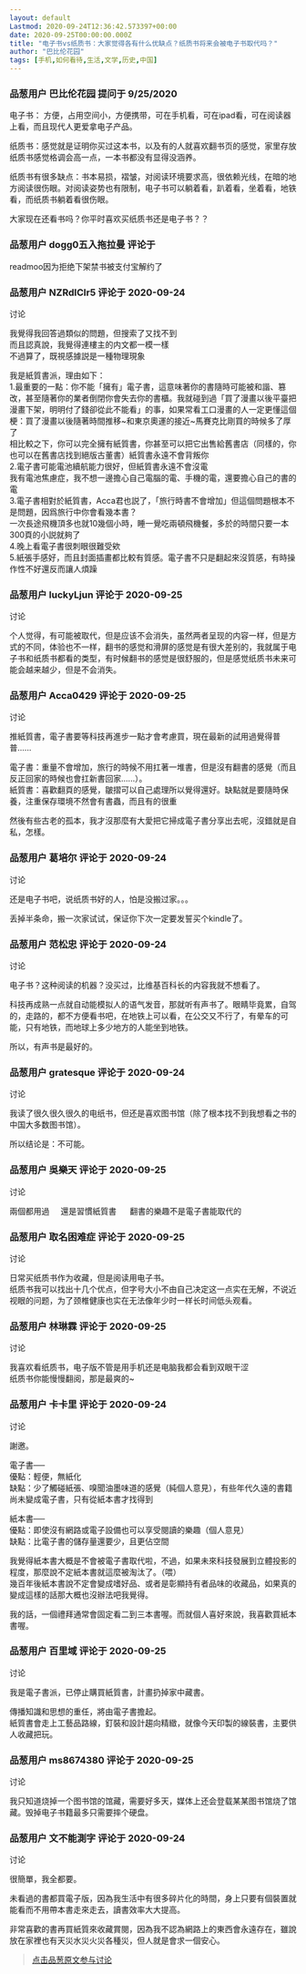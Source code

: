 ```yaml
---
layout: default
Lastmod: 2020-09-24T12:36:42.573397+00:00
date: 2020-09-25T00:00:00.000Z
title: "电子书vs纸质书：大家觉得各有什么优缺点？纸质书将来会被电子书取代吗？"
author: "巴比伦花园"
tags: [手机,如何看待,生活,文学,历史,中国]
---
```



### 品葱用户 **巴比伦花园** 提问于 9/25/2020
    
电子书： 方便，占用空间小，方便携带，可在手机看，可在ipad看，可在阅读器上看，而且现代人更爱拿电子产品。  
  
纸质书：感觉就是证明你买过这本书，以及有的人就喜欢翻书页的感觉，家里存放纸质书感觉格调会高一点，一本书都没有显得没涵养。  
  
纸质书有很多缺点：书本易损，褶皱，对阅读环境要求高，很依赖光线，在暗的地方阅读很伤眼。对阅读姿势也有限制，电子书可以躺着看，趴着看，坐着看，地铁看，而纸质书躺着看很伤眼。  
  
  
大家现在还看书吗？你平时喜欢买纸质书还是电子书？？
    
                

### 品葱用户 **dogg0五入拖拉曼** 评论于 
        
readmoo因为拒绝下架禁书被支付宝解约了
        
                

### 品葱用户 **NZRdlClr5** 评论于 2020-09-24
讨论

        
我覺得我回答過類似的問題，但搜索了又找不到  
而且認真說，我覺得連樓主的内文都一模一樣  
不過算了，既視感據説是一種物理現象  
  
我是紙質書派，理由如下：  
1.最重要的一點：你不能「擁有」電子書，這意味著你的書隨時可能被和諧、篡改，甚至隨著你的業者倒閉你會失去你的書櫃。我就碰到過「買了漫畫以後平臺把漫畫下架，明明付了錢卻從此不能看」的事，如果常看工口漫畫的人一定更懂這個梗：買了漫畫以後隨著時間推移~和東京奧運的接近~馬賽克比剛買的時候多了厚了  
相比較之下，你可以完全擁有紙質書，你甚至可以把它出售給舊書店（同樣的，你也可以在舊書店找到絕版古董書）紙質書永遠不會背叛你  
2.電子書可能電池續航能力很好，但紙質書永遠不會沒電  
我有電池焦慮症，我不想一邊擔心自己電腦的電、手機的電，還要擔心自己的書的電  
3.電子書相對於紙質書，Acca君也説了，「旅行時書不會增加」但這個問題根本不是問題，因爲旅行中你會看幾本書？  
一次長途飛機頂多也就10幾個小時，睡一覺吃兩頓飛機餐，多於的時間只要一本300頁的小説就夠了  
4.晚上看電子書很刺眼很難受欸  
5.紙張手感好，而且封面插畫都比較有質感。電子書不只是翻起來沒質感，有時操作性不好還反而讓人煩躁
        
                

### 品葱用户 **luckyLjun** 评论于 2020-09-25
讨论

        
个人觉得，有可能被取代，但是应该不会消失，虽然两者呈现的内容一样，但是方式的不同，体验也不一样，翻书的感觉和滑屏的感觉是有很大差别的，我就属于电子书和纸质书都看的类型，有时候翻书的感觉是很舒服的，但是感觉纸质书未来可能会越来越少，但是不会消失。
        
                

### 品葱用户 **Acca0429** 评论于 2020-09-25
讨论

        
推紙質書，電子書要等科技再進步一點才會考慮買，現在最新的試用過覺得普普......  
  
電子書：重量不會增加，旅行的時候不用扛著一堆書，但是沒有翻書的感覺（而且反正回家的時候也會扛新書回家......）。  
紙質書：喜歡翻頁的感覺，皺摺可以自己處理所以覺得還好。缺點就是要隨時保養，注重保存環境不然會有書蟲，而且有的很重  
  
然後有些古老的孤本，我才沒那麼有大愛把它掃成電子書分享出去呢，沒錯就是自私，怎樣。
        
                

### 品葱用户 **葛培尔** 评论于 2020-09-24
讨论

        
还是电子书吧，说纸质书好的人，怕是没搬过家。。。  
  
丢掉半条命，搬一次家试试，保证你下次一定要发誓买个kindle了。
        
                

### 品葱用户 **范松忠** 评论于 2020-09-24
讨论

        
电子书？这种阅读的机器？没买过，比维基百科长的内容我就不想看了。  
  
科技再成熟一点就自动能模拟人的语气发音，那就听有声书了。眼睛毕竟累，自驾的，走路的，都不方便看书吧，在地铁上可以看，在公交又不行了，有晕车的可能，只有地铁，而地球上多少地方的人能坐到地铁。  
  
所以，有声书是最好的。
        
                

### 品葱用户 **gratesque** 评论于 2020-09-24
讨论

        
我读了很久很久很久的电纸书，但还是喜欢图书馆（除了根本找不到我想看之书的中国大多数图书馆）。  
  
所以结论是：不可能。
        
                

### 品葱用户 **吳樂天** 评论于 2020-09-25
讨论

        
兩個都用過     還是習慣紙質書      翻書的樂趣不是電子書能取代的
        
                

### 品葱用户 **取名困难症** 评论于 2020-09-25
讨论

        
日常买纸质书作为收藏，但是阅读用电子书。  
纸质书我可以找出十几个优点，但字号大小不由自己决定这一点实在无解，不说近视眼的问题，为了颈椎健康也实在无法像年少时一样长时间低头观看。
        
                

### 品葱用户 **林琳霖** 评论于 2020-09-25
讨论

        
我喜欢看纸质书，电子版不管是用手机还是电脑我都会看到双眼干涩  
纸质书你能慢慢翻阅，那是最爽的~
        
                

### 品葱用户 **卡卡里** 评论于 2020-09-24
讨论

        
謝邀。  
  
電子書──  
優點：輕便，無紙化  
缺點：少了觸碰紙張、嗅聞油墨味道的感覺（純個人意見），有些年代久遠的書籍尚未變成電子書，只有從紙本書才找得到  
  
紙本書──  
優點：即使沒有網路或電子設備也可以享受閱讀的樂趣（個人意見）  
缺點：比電子書的儲存量還要少，且更佔空間  
  
我覺得紙本書大概是不會被電子書取代啦，不過，如果未來科技發展到立體投影的程度，那麼說不定紙本書就這麼被淘汰了。（喂）  
幾百年後紙本書說不定會變成嗜好品、或者是彰顯持有者品味的收藏品，如果真的變成這樣的話那大概也沒辦法吧我覺得。  
  
我的話，一個禮拜通常會固定看二到三本書喔。而就個人喜好來說，我喜歡買紙本書喔。
        
                

### 品葱用户 **百里域** 评论于 2020-09-25
讨论

        
我是電子書派，已停止購買紙質書，計畫扔掉家中藏書。  
  
傳播知識和思想的重任，將由電子書擔起。  
紙質書會走上工藝品路線，釘裝和設計趨向精緻，就像今天印製的線裝書，主要供人收藏把玩。
        
                

### 品葱用户 **ms8674380** 评论于 2020-09-25
讨论

        
我只知道烧掉一个图书馆的馆藏，需要好多天，媒体上还会登载某某图书馆烧了馆藏。毁掉电子书籍最多只需要摔个硬盘。
        
                

### 品葱用户 **文不能測字** 评论于 2020-09-24
讨论

        
很簡單，我全都要。  
  
未看過的書都買電子版，因為我生活中有很多碎片化的時間，身上只要有個裝置就能看而不用帶本書走來走去，讀書效率大大提高。  
  
非常喜歡的書再買紙質來收藏賞閱，因為我不認為網路上的東西會永遠存在，雖說放在家裡也有天災水災火災各種災，但人就是會求一個安心。
        
                





> [点击品葱原文参与讨论](https://pincong.rocks/question/31412)

